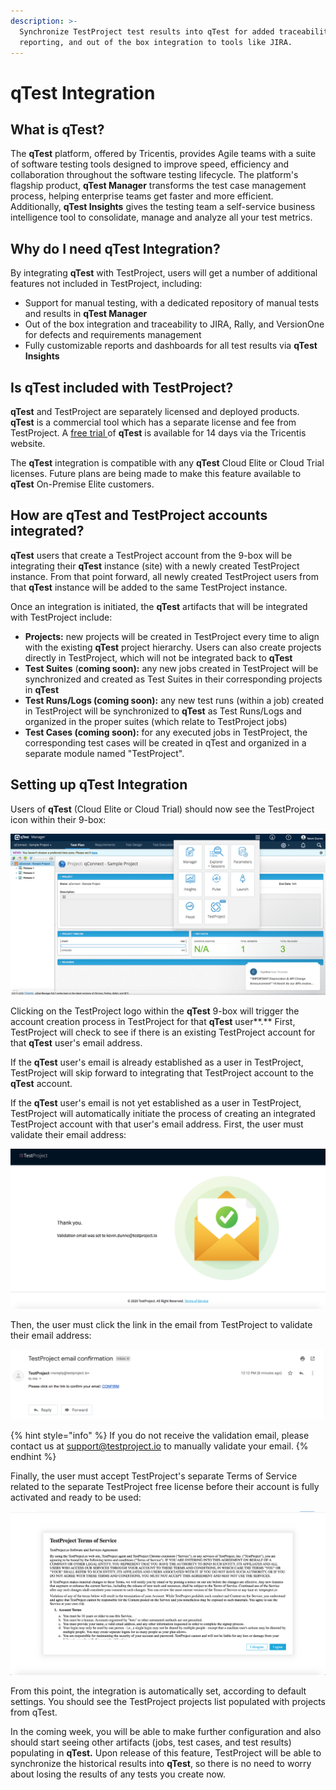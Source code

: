 ```yaml
---
description: >-
  Synchronize TestProject test results into qTest for added traceability,
  reporting, and out of the box integration to tools like JIRA.
---
```


# qTest Integration

## What is qTest?

The **qTest** platform, offered by Tricentis, provides Agile teams with a suite of software testing tools designed to improve speed, efficiency and collaboration throughout the software testing lifecycle.  The platform's flagship product, **qTest Manager** transforms the test case management process, helping enterprise teams get faster and more efficient.  Additionally, **qTest Insights** gives the testing team a self-service business intelligence tool to consolidate, manage and analyze all your test metrics.

## Why do I need qTest Integration?

By integrating **qTest** with TestProject, users will get a number of additional features not included in TestProject, including: 

* Support for manual testing, with a dedicated repository of manual tests and results in **qTest Manager**
* Out of the box integration and traceability to JIRA, Rally, and VersionOne for defects and requirements management
* Fully customizable reports and dashboards for all test results via **qTest Insights**

## Is qTest included with TestProject?

**qTest** and TestProject are separately licensed and deployed products.  **qTest** is a commercial tool which has a separate license and fee from TestProject.  A [free trial ](https://www.tricentis.com/software-testing-tool-trial-demo/qtest-trial/)of **qTest** is available for 14 days via the Tricentis website.

The **qTest** integration is compatible with any **qTest** Cloud Elite or Cloud Trial licenses.  Future plans are being made to make this feature available to **qTest** On-Premise Elite customers.

## How are qTest and TestProject accounts integrated?

**qTest** users that create a TestProject account from the 9-box will be integrating their **qTest** instance \(site\) with a newly created TestProject instance.  From that point forward, all newly created TestProject users from that **qTest** instance will be added to the same TestProject instance.

Once an integration is initiated, the **qTest** artifacts that will be integrated with TestProject include:

* **Projects:** new projects will be created in TestProject every time to align with the existing **qTest** project hierarchy.  Users can also create projects directly in TestProject, which will not be integrated back to **qTest**
* **Test Suites** \(**coming soon\):** any new jobs created in TestProject will be synchronized and created as Test Suites in their corresponding projects in **qTest**
* **Test Runs/Logs \(coming soon\):** any new test runs \(within a job\) created in TestProject will be synchronized to **qTest** as Test Runs/Logs and organized in the proper suites \(which relate to TestProject jobs\)
* **Test Cases \(coming soon\):** for any executed jobs in TestProject, the corresponding test cases will be created in qTest and organized in a separate module named "TestProject".

## Setting up qTest Integration

Users of **qTest** \(Cloud Elite or Cloud Trial\) should now see the TestProject icon within their 9-box:

![TestProject logo within the qTest 9-box.](../.gitbook/assets/image%20%28170%29.png)

Clicking on the TestProject logo within the **qTest** 9-box will trigger the account creation process in TestProject for that **qTest** user**.**  First, TestProject will check to see if there is an existing TestProject account for that **qTest** user's email address.

If the **qTest** user's email is already established as a user in TestProject, TestProject will skip forward to integrating that TestProject account to the **qTest** account.

If the **qTest** user's email is not yet established as a user in TestProject, TestProject will automatically initiate the process of creating an integrated TestProject account with that user's email address.  First, the user must validate their email address:

![Notification of email validation send to the newly created TestProject user. ](../.gitbook/assets/image%20%28121%29.png)

Then, the user must click the link in the email from TestProject to validate their email address:

![Email validation sent to the user.](../.gitbook/assets/image%20%28189%29.png)

{% hint style="info" %}
If you do not receive the validation email, please contact us at support@testproject.io to manually validate your email.
{% endhint %}

Finally, the user must accept TestProject's separate Terms of Service related to the separate TestProject free license before their account is fully activated and ready to be used:

![TestProject Terms of Service, which must be agreed to for account activation.](../.gitbook/assets/image%20%2810%29.png)

From this point, the integration is automatically set, according to default settings.  You should see the TestProject projects list populated with projects from qTest.  

In the coming week, you will be able to make further configuration and also should start seeing other artifacts \(jobs, test cases, and test results\) populating in **qTest.**  Upon release of this feature, TestProject will be able to synchronize the historical results into **qTest**, so there is no need to worry about losing the results of any tests you create now.



